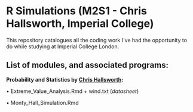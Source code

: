 R Simulations (M2S1 - Chris Hallsworth, Imperial College)
=====

This repository catalogues all the coding work I've had the opportunity to do while studying at Imperial College London. 

## List of modules, and associated programs:

**Probability and Statistics by [Chris Hallsworth](https://www.imperial.ac.uk/people/c.hallsworth):**

• Extreme_Value_Analysis.Rmd + wind.txt (_datasheet_)

• Monty_Hall_Simulation.Rmd

